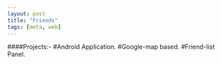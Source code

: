 ```yaml
---
layout: post
title: "Friends"
tags: [meta, web]
---
```

####Projects:- 
#Android Application.
#Google-map based.
#Friend-list Panel.
<!-- ####Android 
![rahulworld](/assets/image/logofeb1.png)
![rahulworld](/assets/image/splash2feb.png)

####Logo
![rahulworld](/assets/image/IMG-20150823-WA0001.png)
![rahulworld](/assets/image/r14.jpg)

####Poster
![rahulworld](/assets/image/digi4.png) -->